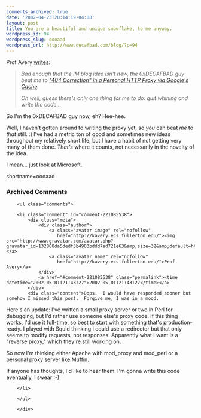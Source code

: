```yaml
---
comments_archived: true
date: '2002-04-23T20:14:19-04:00'
layout: post
title: You are a beautiful and unique snowflake, to me anyway.
wordpress_id: 94
wordpress_slug: oooaad
wordpress_url: http://www.decafbad.com/blog/?p=94
---
```

<p>Prof Avery <a href="http://kavery.ecs.fullerton.edu/index.cgi/2002/Apr/23#1019549720">writes</a>:<blockquote><i>Bad enough that the IM blog idea isn't new, the 0xDECAFBAD guy beat me to <a href="http://www.decafbad.com/news_archives/000087.shtml#000087">"404 Correction" in a Personal HTTP Proxy via Google's Cache</a>.</p>
<p>Oh well, guess there's only one thing for me to do: quit whining and write the code...</i></blockquote>So I'm the 0xDECAFBAD guy now, eh?  Hee-hee.</p>
<p>Well, I haven't gotten around to writing the proxy yet, so <i>you</i> can beat <i>me</i> to <i>that</i> still. :)  I've had a metric ton of good and sometimes new ideas throughout my relatively short life, but I have a habit of not getting very many of them done.  <i>That's</i> where it counts, not necessarily in the novelty of the idea.</p>
<p>I mean...  just look at Microsoft.</p>
<!--more-->
shortname=oooaad

<div id="comments" class="comments archived-comments">
            <h3>Archived Comments</h3>
            
        <ul class="comments">
            
        <li class="comment" id="comment-221085538">
            <div class="meta">
                <div class="author">
                    <a class="avatar image" rel="nofollow" 
                       href="http://kavery.ecs.fullerton.edu/"><img src="http://www.gravatar.com/avatar.php?gravatar_id=132888da5dedf3b4903bddd7ad721e63&amp;size=32&amp;default=http://mediacdn.disqus.com/1320279820/images/noavatar32.png"/></a>
                    <a class="avatar name" rel="nofollow" 
                       href="http://kavery.ecs.fullerton.edu/">Prof Avery</a>
                </div>
                <a href="#comment-221085538" class="permalink"><time datetime="2002-05-01T21:43:27">2002-05-01T21:43:27</time></a>
            </div>
            <div class="content">Oops.  I would have responded sooner but somehow I missed this post.  Forgive me, I was in a mood.

Here's an update: I've written a small proxy server or two in Perl for debugging, but I'd rather use someone else's proxy code.  If this thing works, I'd use it full-time, so best to start with something that's production-ready.  I played with Squid thinking I could use a redirector but that only seems to modify requests, not responses.  Apparently what I want is a "reverse proxy," which they're still working on.

So now I'm thinking either Apache with mod_proxy and mod_perl or a personal proxy server like  Muffin.

If anyone has thoughts, I'd like to hear them.  I'm gonna write this code eventually, I swear :-)</div>
            
        </li>
    
        </ul>
    
        </div>
    